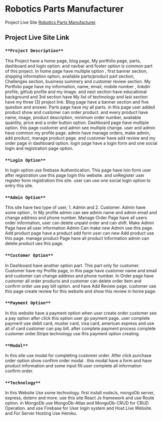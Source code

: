 # Robotics Parts Manufacturer

Project Live Site [Robotics Parts Manufacturer](https://robotics-parts-manufacturer.web.app/).

## Project Live Site Link


### `**Project Description**`

This Project have a home page, blog page, My portfolio page, parts, dashboard and login option. and navbar and footer option is common part of this project.
In home page have multiple option , first banner section, shipping information option, available parts/product part section, Challenges section, business summery and customer review section.
My Portfolio page have my information, name, email, mobile number , linkdin profile, github profile and my image. and next section have educational background and 3rd section have My list of technology and last section have my three (3) project link.
Blog page have a banner section and five question and answer.
Parts page have my all parts. in this page user added product show and customer can order product. and every product have name, image, product description, minimum order number, available quantity, price and a order button option.
Dashboard page have multiple option. this page customer and admin  see multiple change. user and admin have common my profile page. admin have manage orders, make admin, add product, manage product page. and customer have add review and my order page in dashboard option.
login page have a login form and one social login and registration page option.



### `**Login Option**`

In login option use firebase Authentication. This page have loin form user after registration use this page login this website. and unRegister user register form registration this site.
user can use one social login option to entry this site. 

### `**Admin Option**`
This site have two type of user, 1. Admin and 2. Customer. 
Admin have some option , In My profile admin can see admin name and admin email and change address and phone number. Manage Order Page have all users order information, user can delete unpaid order and can shift. Make Admin Page have all user information Admin Can make new Admin use this page. Add product page have a product add form user can new Add product use this page. manage product Page have all product Information admin can delete product ues this page.

### `**Customer Option**`

In Dashboard have another option part. This part only for customer. Customer have my Profile page, in this page have customer name and email and customer can change address and phone number. In Order page have customer all order products and customer can delete order item and confirm order use pay bill option. and have Add Review page. customer use this page create review for this website and show this review in home page.

### `**Payment Option**`

In this website have a payment option when user create order customer see a pay option after click this option user go payment page. user complete payment use debit card, muster card, visa card, american express and use all of card customer can pay bill. after complete payment process complete customer order.Stripe technology use this payment option creating.


### `**Modal**`

In this site use modal for completing customer order. After click purchase order option show confirm order modal . this modal have a form and have product information and some input fill.user complete all information confirm order.

### `**Technology**`

In this Website Use some technology. first install nodeJs, mongoDb server, express, dotenv and more. use this site React Js framework and use Route option. in MongoDb use MongoDb-Atlas and MongoDb-CRUD for CRUD Operation. and use Firebase for User login system and Host Live Website. and For Server Hosting Use Heroku.

